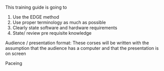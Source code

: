 This training guide is going to 
1. Use the EDGE method
2. Use proper terminology as much as possible 
3. Clearly state software and hardware requirements 
4. State/ review pre requisite knowledge 

Audience / presentation format:
These corses will be written with the assumption that the audience has a computer and that the presentation is on screen 

Paceing 